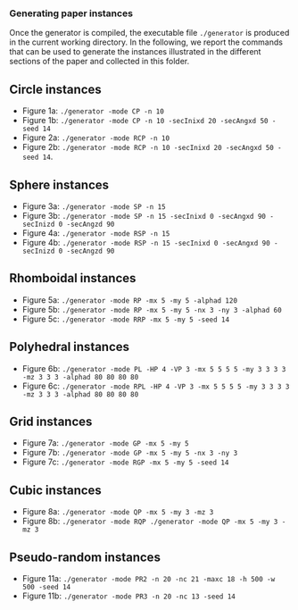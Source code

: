 ### Generating paper instances
Once the generator is compiled, the executable file `./generator` is produced in the current working directory. In the following, we report the commands that can be used to generate the instances illustrated in the different sections of the paper and collected in this folder. 
## Circle instances
- Figure 1a: `./generator -mode CP -n 10`
- Figure 1b: `./generator -mode CP -n 10 -secInixd 20 -secAngxd 50 -seed 14`
- Figure 2a: `./generator -mode RCP -n 10`
- Figure 2b: `./generator -mode RCP -n 10 -secInixd 20 -secAngxd 50 -seed 14`.


## Sphere instances
- Figure 3a: `./generator -mode SP -n 15`
- Figure 3b: `./generator -mode SP -n 15 -secInixd 0 -secAngxd 90 -secInizd 0 -secAngzd 90`
- Figure 4a: `./generator -mode RSP -n 15`
- Figure 4b: `./generator -mode RSP -n 15 -secInixd 0 -secAngxd 90 -secInizd 0 -secAngzd 90`


## Rhomboidal instances
- Figure 5a: `./generator -mode RP -mx 5 -my 5 -alphad 120`
- Figure 5b: `./generator -mode RP -mx 5 -my 5 -nx 3 -ny 3 -alphad 60`
- Figure 5c: `./generator -mode RRP -mx 5 -my 5 -seed 14`


## Polyhedral instances
- Figure 6b: `./generator -mode PL -HP 4 -VP 3 -mx 5 5 5 5 -my 3 3 3 3 -mz 3 3 3 -alphad 80 80 80 80`
- Figure 6c: `./generator -mode RPL -HP 4 -VP 3 -mx 5 5 5 5 -my 3 3 3 3 -mz 3 3 3 -alphad 80 80 80 80`


## Grid instances
- Figure 7a: `./generator -mode GP -mx 5 -my 5`
- Figure 7b: `./generator -mode GP -mx 5 -my 5 -nx 3 -ny 3`
- Figure 7c: `./generator -mode RGP -mx 5 -my 5 -seed 14`


## Cubic instances
- Figure 8a: `./generator -mode QP -mx 5 -my 3 -mz 3`
- Figure 8b: `./generator -mode RQP ./generator -mode QP -mx 5 -my 3 -mz 3`


## Pseudo-random instances
- Figure 11a: `./generator -mode PR2 -n 20 -nc 21 -maxc 18 -h 500 -w 500 -seed 14`
- Figure 11b: `./generator -mode PR3 -n 20 -nc 13 -seed 14`
